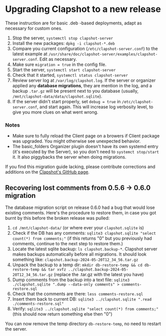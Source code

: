 # Upgrading Clapshot to a new release

These instruction are for basic .deb -based deployments, adapt as necessary for custom ones.

1. Stop the server, `systemctl stop clapshot-server`
2. Install the new packages: `dpkg -i clapshot-*.deb`
3. Compare you current configuration (`/etc/clapshot-server.conf`) to the latest example at `/usr/share/doc/clapshot-server/examples/clapshot-server.conf`. Edit as necessary.
4. Make sure `migration = true` in the config file.
5. Start the server, `systemctl start clapshot-server`
6. Check that it started, `systemctl status clapshot-server`
7. Review server log at `/var/log/clapshot.log`. If the server or organizer applied any **database migrations**, they are mention in the log, and a backup `.tar.gz` will be present next to you database (usually, `/mnt/clapshot-data/data/clapshot.sqlite`).
8. If the server didn't start properly, set `debug = true` in `/etc/clapshot-server.conf`, and start again. This will increase log verbosity level, to give you more clues on what went wrong.

### Notes

 - Make sure to fully reload the Client page on a browers if Client package was upgraded. You might otherwise see unexpected behavior.
 - The basic_folders Organizer plugin doesn't have its own systemd entry (it's executed by the Server), so you don't need to `systemct stop/start` it. It also piggybacks the server when doing migrations.

If you find this migration guide lacking, please contribute corrections and additions on the [Clapshot's GitHub page](https://github.com/elonen/clapshot).

## Recovering lost comments from 0.5.6 -> 0.6.0 migration

The database migration script on release 0.6.0 had a bug that would lose existing comments.
Here's the procedure to restore them, in case you got burnt by this before the broken release was pulled:

1. `cd /mnt/clapshot-data/` (or where ever your `clapshot.sqlite` is)
2. Check if the DB has any comments: `sqlite3 clapshot.sqlite "select count(*) from comments;"` (if this returns "0" but you previously had comments, continue to the next step to restore them.)
3. Locate the latest sqlite backup: `ls clapshot.backup-*`. Clapshot server makes backups automatically before all migrations. It should look something like: `clapshot.backup-2024-05-20T12_34_56.tar.gz`
4. Unpack the backup to a temp dir: `mkdir db-restore-temp && cd db-restore-temp && tar xvfz ../clapshot.backup-2024-05-20T12_34_56.tar.gz` (replace the .tar.gz with the latest you have)
5. Dump comments from the backup into a text file: `sqlite3 ./clapshot.sqlite ".dump --data-only comments" > comments-restore.sql`
6. Check that the comments are there: `less comments-restore.sql`
7. Insert them back to current DB: `sqlite3 ../clapshot.sqlite ".read ./comments-restore.sql"`
8. Verify: `sqlite3 ../clapshot.sqlite "select count(*) from comments;"` (this should now return something else then "0")

You can now remove the temp directory `db-restore-temp`, no need to restart the server.
